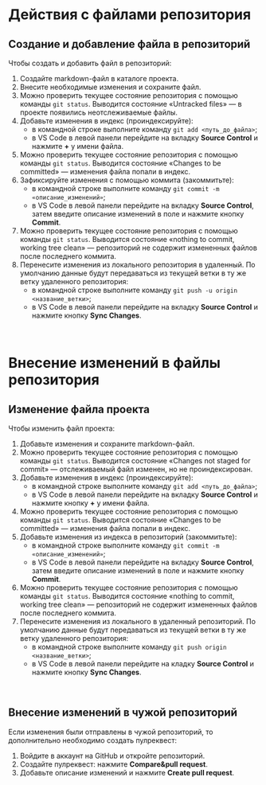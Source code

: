 # __Действия с файлами репозитория__

## __Создание и добавление файла в репозиторий__
Чтобы создать и добавить файл в репозиторий:
1. Создайте markdown-файл в каталоге проекта.
1. Внесите необходимые изменения и сохраните файл.
1. Можно проверить  текущее состояние репозитория с помощью команды `git status`. Выводится состояние «Untracked files» — в проекте появились неотслеживаемые файлы.
1. Добавьте изменения в индекс (проиндексируйте):
    * в командной строке выполните команду `git add <путь_до_файла>`;
    * в VS Code в левой панели перейдите на вкладку __Source Control__ и нажмите __+__ у имени файла.
1. Можно проверить текущее состояние репозитория с помощью команды `git status`. Выводится состояние «Changes to be committed» — изменения файла попали в индекс.
1. Зафиксируйте изменения с помощью коммита (закоммитьте):
    * в командной строке выполните команду `git commit -m «описание_изменений»`;
    * в VS Code в левой панели перейдите на вкладку __Source Control__, затем введите описание изменений в поле и нажмите кнопку __Commit__.
1. Можно проверить текущее состояние репозитория с помощью команды `git status`. Выводится состояние «nothing to commit, working tree clean» — репозиторий не содержит измененных файлов после последнего коммита.
1. Перенесите изменения из локального репозитория в удаленный. По умолчанию данные будут передаваться из текущей ветки в ту же ветку удаленного репозитория:
    * в командной строке выполните команду `git push -u origin <название_ветки>`;
    * в VS Code в левой панели перейдите на вкладку __Source Control__ и нажмите кнопку __Sync Changes__.
<br>

# __Внесение изменений в файлы репозитория__

## __Изменение файла проекта__
Чтобы изменить файл проекта:
1. Добавьте изменения и сохраните markdown-файл.
1. Можно проверить текущее состояние репозитория с помощью команды `git status`. Выводится состояние «Changes not staged for commit» — отслеживаемый файл изменен, но не проиндексирован.
1. Добавьте изменения в индекс (проиндексируйте):
    * в командной строке выполните команду `git add <путь_до_файла>`;
    * в VS Code в левой панели перейдите на вкладку __Source Control__ и нажмите кнопку __+__ у имени файла.
1. Можно проверить текущее состояние репозитория с помощью команды `git status`. Выводится состояние «Changes to be committed» — изменения файла попали в индекс.
1. Добавьте изменения из индекса в репозиторий (закоммитьте):
    * в командной строке выполните команду `git commit -m «описание_изменений»`;
    * в VS Code в левой панели перейдите на вкладку __Source Control__, затем введите описание изменений в поле и нажмите кнопку __Commit__.
1. Можно проверить текущее состояние репозитория с помощью команды `git status`. Выводится состояние «nothing to commit, working tree clean» — репозиторий не содержит измененных файлов после последнего коммита.
1. Перенесите изменения из локального в удаленный репозиторий. По умолчанию данные будут передаваться из текущей ветки в ту же ветку удаленного репозитория: 
    * в командной строке выполните команду `git push origin <название_ветки>`;
    * в VS Code в левой панели перейдите на кладку __Source Control__ и нажмите кнопку __Sync Changes__.
<br>

## __Внесение изменений в чужой репозиторий__
Если изменения были отправлены в чужой репозиторий, то дополнительно необходимо создать пулреквест:
1. Войдите в аккаунт на GitHub и откройте репозиторий.
1. Создайте пулреквест: нажмите __Compare&pull request__.
1. Добавьте описание изменений и нажмите __Create pull request__.
<br>
